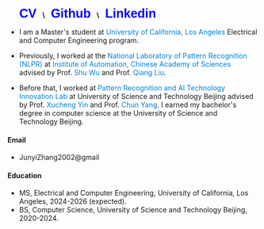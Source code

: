 
&nbsp;&nbsp;&nbsp;&nbsp;&nbsp;
<a href=./file/CV.pdf style="font-family: Arial, sans-serif; font-size: 25; font-weight: bold; color: blue; text-decoration: none;">CV</a> &nbsp; <b>\\</b> &nbsp; 
<a href="https://github.com/Levi-ZJY" style="font-family: Arial, sans-serif; font-size: 25; font-weight: bold; color: blue; text-decoration: none;">Github</a> &nbsp; <b>\\</b> &nbsp;
<a href="www.linkedin.com/in/junyi-zhang-1ba11b331" style="font-family: Arial, sans-serif; font-size: 25; font-weight: bold; color: blue; text-decoration: none;">Linkedin</a>



- I am a Master's student at <span style="color: #0081d1;">University of California, Los Angeles</span> Electrical and Computer Engineering program.

- Previously, I worked at the <span style="color: #0081d1;">National Laboratory of Pattern Recognition (NLPR)</span> at <span style="color: #0081d1;">Institute of Automation, Chinese Academy of Sciences</span> advised by Prof. <span style="color: #0081d1;">Shu Wu</span> and Prof. <span style="color: #0081d1;">Qiang Liu</span>.

- Before that, I worked at <span style="color: #0081d1;">Pattern Recognition and AI Technology Innovation Lab</span> at University of Science and Technology Beijing advised by Prof. <span style="color: #0081d1;">Xucheng Yin</span> and Prof. <span style="color: #0081d1;">Chun Yang</span>. I earned my bachelor's degree in computer science at the University of Science and Technology Beijing. 



#### Email
- <a href="mailto:JunyiZhang2002@gmail.com" style="text-decoration: none;">JunyiZhang2002@gmail</a>

#### Education

- MS, Electrical and Computer Engineering, University of California, Los Angeles, 2024-2026 (expected).
- BS, Computer Science, University of Science and Technology Beijing, 2020-2024.





<!-- &nbsp;&nbsp;&nbsp;&nbsp; &#9679; <p style="font-family: Arial, sans-serif;">&#9679;&nbsp; I am a Master's student at University of California, Los Angeles Electrical and Computer Engineering program.</p> -->